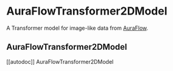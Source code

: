 <!--Copyright 2024 The HuggingFace Team. All rights reserved.

Licensed under the Apache License, Version 2.0 (the "License"); you may not use this file except in compliance with
the License. You may obtain a copy of the License at

http://www.apache.org/licenses/LICENSE-2.0

Unless required by applicable law or agreed to in writing, software distributed under the License is distributed on
an "AS IS" BASIS, WITHOUT WARRANTIES OR CONDITIONS OF ANY KIND, either express or implied. See the License for the
specific language governing permissions and limitations under the License.
-->

# AuraFlowTransformer2DModel

A Transformer model for image-like data from [AuraFlow](https://blog.fal.ai/auraflow/).

## AuraFlowTransformer2DModel

[[autodoc]] AuraFlowTransformer2DModel
